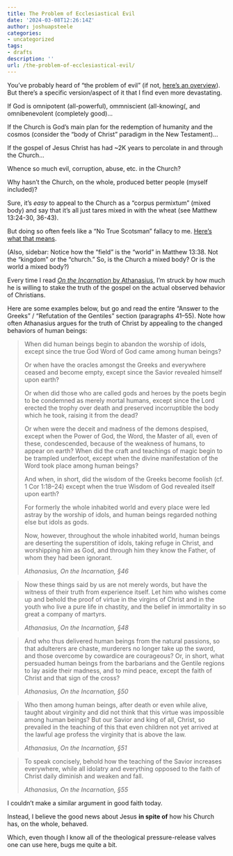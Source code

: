 ```yaml
---
title: The Problem of Ecclesiastical Evil
date: '2024-03-08T12:26:14Z'
author: joshuapsteele
categories:
- uncategorized
tags:
- drafts
description: ''
url: /the-problem-of-ecclesiastical-evil/
---
```

You’ve probably heard of “the problem of evil” (if not, [here’s an overview](https://en.wikipedia.org/wiki/Problem_of_evil)). But there’s a specific version/aspect of it that I find even more devastating.

If God is omnipotent (all-powerful), ommniscient (all-knowing(, and omnibenevolent (completely good)…

If the Church is God’s main plan for the redemption of humanity and the cosmos (consider the “body of Christ” paradigm in the New Testament)…

If the gospel of Jesus Christ has had ~2K years to percolate in and through the Church…

Whence so much evil, corruption, abuse, etc. in the Church?

Why hasn’t the Church, on the whole, produced better people (myself included)?

Sure, it’s *easy* to appeal to the Church as a “corpus permixtum” (mixed body) and say that it’s all just tares mixed in with the wheat (see Matthew 13:24-30, 36-43).

But doing so often feels like a “No True Scotsman” fallacy to me. [Here’s what that means](https://yourlogicalfallacyis.com/no-true-scotsman).

(Also, sidebar: Notice how the “field” is the “world” in Matthew 13:38. Not the “kingdom” or the “church.” So, is the Church a mixed body? Or is the world a mixed body?)

Every time I read [*On the Incarnation* by Athanasius](https://www.newadvent.org/fathers/2802.htm), I’m struck by how much he is willing to stake the truth of the gospel on the actual observed behavior of Christians.

Here are some examples below, but go and read the entire “Answer to the Greeks” / “Refutation of the Gentiles” section (paragraphs 41–55). Note how often Athanasius argues for the truth of Christ by appealing to the changed behaviors of human beings:

> When did human beings begin to abandon the worship of idols, except since the true God Word of God came among human beings?
> 
> Or when have the oracles amongst the Greeks and everywhere ceased and become empty, except since the Savior revealed himself upon earth?
> 
> Or when did those who are called gods and heroes by the poets begin to be condemned as merely mortal humans, except since the Lord erected the trophy over death and preserved incorruptible the body which he took, raising it from the dead?
> 
> Or when were the deceit and madness of the demons despised, except when the Power of God, the Word, the Master of all, even of these, condescended, because of the weakness of humans, to appear on earth? When did the craft and teachings of magic begin to be trampled underfoot, except when the divine manifestation of the Word took place among human beings?
> 
> And when, in short, did the wisdom of the Greeks become foolish (cf. 1 Cor 1:18–24) except when the true Wisdom of God revealed itself upon earth?
> 
> For formerly the whole inhabited world and every place were led astray by the worship of idols, and human beings regarded nothing else but idols as gods.
> 
> Now, however, throughout the whole inhabited world, human beings are deserting the superstition of idols, taking refuge in Christ, and worshipping him as God, and through him they know the Father, of whom they had been ignorant.
> 
> <cite>Athanasius, On the Incarnation, §46</cite>

> Now these things said by us are not merely words, but have the witness of their truth from experience itself. Let him who wishes come up and behold the proof of virtue in the virgins of Christ and in the youth who live a pure life in chastity, and the belief in immortality in so great a company of martyrs.
> 
> <cite>Athanasius, On the Incarnation, §48</cite>

> And who thus delivered human beings from the natural passions, so that adulterers are chaste, murderers no longer take up the sword, and those overcome by cowardice are courageous? Or, in short, what persuaded human beings from the barbarians and the Gentile regions to lay aside their madness, and to mind peace, except the faith of Christ and that sign of the cross?
> 
> <cite>Athanasius, On the Incarnation, §50</cite>

> Who then among human beings, after death or even while alive, taught about virginity and did not think that this virtue was impossible among human beings? But our Savior and king of all, Christ, so prevailed in the teaching of this that even children not yet arrived at the lawful age profess the virginity that is above the law.
> 
> <cite>Athanasius, On the Incarnation, §51</cite>

> To speak concisely, behold how the teaching of the Savior increases everywhere, while all idolatry and everything opposed to the faith of Christ daily diminish and weaken and fall.
> 
> <cite>Athanasius, On the Incarnation, §55</cite>

I couldn’t make a similar argument in good faith today.

Instead, I believe the good news about Jesus **in spite of** how his Church has, on the whole, behaved.

Which, even though I know all of the theological pressure-release valves one can use here, bugs me quite a bit.
